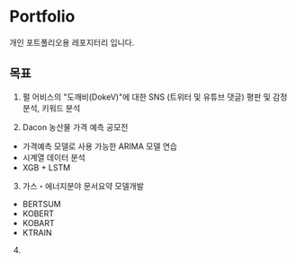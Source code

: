 # Portfolio
개인 포트폴리오용 레포지터리 입니다.

## 목표
1. 펄 어비스의 "도깨비(DokeV)"에 대한 SNS (트위터 및 유튜브 댓글) 평판 및 감정 분석, 키워드 분석

2. Dacon 농산물 가격 예측 공모전 
 - 가격예측 모델로 사용 가능한 ARIMA 모델 연습
 - 시계열 데이터 분석
 - XGB + LSTM

3. 가스・에너지분야 문서요약 모델개발
 - BERTSUM
 - KOBERT
 - KOBART
 - KTRAIN

4. 
